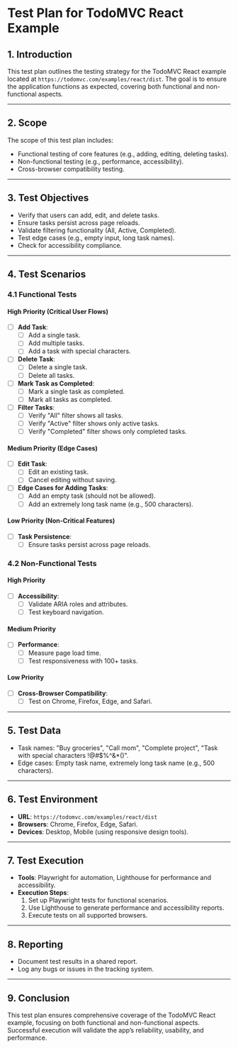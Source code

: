 # Test Plan for TodoMVC React Example

## **1. Introduction**
This test plan outlines the testing strategy for the TodoMVC React example located at `https://todomvc.com/examples/react/dist`. The goal is to ensure the application functions as expected, covering both functional and non-functional aspects.

---

## **2. Scope**
The scope of this test plan includes:
- Functional testing of core features (e.g., adding, editing, deleting tasks).
- Non-functional testing (e.g., performance, accessibility).
- Cross-browser compatibility testing.

---

## **3. Test Objectives**
- Verify that users can add, edit, and delete tasks.
- Ensure tasks persist across page reloads.
- Validate filtering functionality (All, Active, Completed).
- Test edge cases (e.g., empty input, long task names).
- Check for accessibility compliance.

---

## **4. Test Scenarios**

### **4.1 Functional Tests**
#### **High Priority (Critical User Flows)**
- [ ] **Add Task**:
  - [ ] Add a single task. 
  - [ ] Add multiple tasks.
  - [ ] Add a task with special characters.
- [ ] **Delete Task**:
  - [ ] Delete a single task.
  - [ ] Delete all tasks.
- [ ] **Mark Task as Completed**:
  - [ ] Mark a single task as completed.
  - [ ] Mark all tasks as completed.
- [ ] **Filter Tasks**:
  - [ ] Verify "All" filter shows all tasks.
  - [ ] Verify "Active" filter shows only active tasks.
  - [ ] Verify "Completed" filter shows only completed tasks.

#### **Medium Priority (Edge Cases)**
- [ ] **Edit Task**:
  - [ ] Edit an existing task.
  - [ ] Cancel editing without saving.
- [ ] **Edge Cases for Adding Tasks**:
  - [ ] Add an empty task (should not be allowed).
  - [ ] Add an extremely long task name (e.g., 500 characters).

#### **Low Priority (Non-Critical Features)**
- [ ] **Task Persistence**:
  - [ ] Ensure tasks persist across page reloads.

### **4.2 Non-Functional Tests**
#### **High Priority**
- [ ] **Accessibility**:
  - [ ] Validate ARIA roles and attributes.
  - [ ] Test keyboard navigation.

#### **Medium Priority**
- [ ] **Performance**:
  - [ ] Measure page load time.
  - [ ] Test responsiveness with 100+ tasks.

#### **Low Priority**
- [ ] **Cross-Browser Compatibility**:
  - [ ] Test on Chrome, Firefox, Edge, and Safari.

---

## **5. Test Data**
- Task names: "Buy groceries", "Call mom", "Complete project", "Task with special characters !@#$%^&*()".
- Edge cases: Empty task name, extremely long task name (e.g., 500 characters).

---

## **6. Test Environment**
- **URL**: `https://todomvc.com/examples/react/dist`
- **Browsers**: Chrome, Firefox, Edge, Safari.
- **Devices**: Desktop, Mobile (using responsive design tools).

---

## **7. Test Execution**
- **Tools**: Playwright for automation, Lighthouse for performance and accessibility.
- **Execution Steps**:
  1. Set up Playwright tests for functional scenarios.
  2. Use Lighthouse to generate performance and accessibility reports.
  3. Execute tests on all supported browsers.

---

## **8. Reporting**
- Document test results in a shared report.
- Log any bugs or issues in the tracking system.

---

## **9. Conclusion**
This test plan ensures comprehensive coverage of the TodoMVC React example, focusing on both functional and non-functional aspects. Successful execution will validate the app’s reliability, usability, and performance.